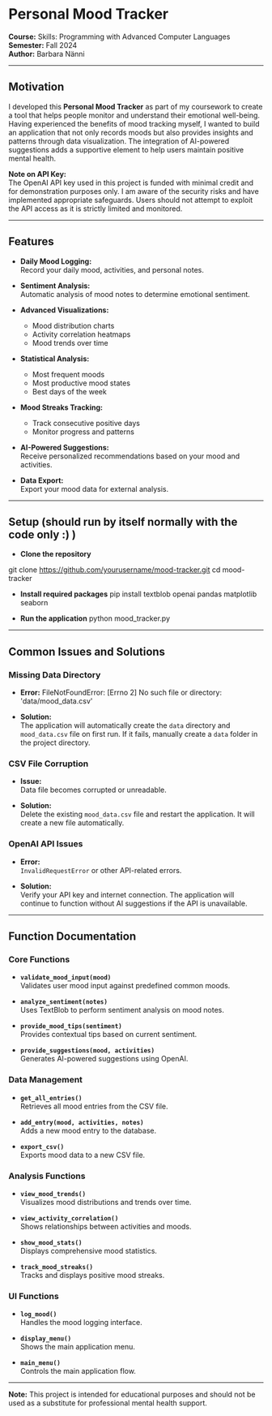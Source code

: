# Personal Mood Tracker

**Course:** Skills: Programming with Advanced Computer Languages  
**Semester:** Fall 2024  
**Author:** Barbara Nänni

---

## Motivation

I developed this **Personal Mood Tracker** as part of my coursework to create a tool that helps people monitor and understand their emotional well-being. Having experienced the benefits of mood tracking myself, I wanted to build an application that not only records moods but also provides insights and patterns through data visualization. The integration of AI-powered suggestions adds a supportive element to help users maintain positive mental health.

**Note on API Key:**  
The OpenAI API key used in this project is funded with minimal credit and for demonstration purposes only. I am aware of the security risks and have implemented appropriate safeguards. Users should not attempt to exploit the API access as it is strictly limited and monitored.

---

## Features

- **Daily Mood Logging:**  
  Record your daily mood, activities, and personal notes.

- **Sentiment Analysis:**  
  Automatic analysis of mood notes to determine emotional sentiment.

- **Advanced Visualizations:**
  - Mood distribution charts
  - Activity correlation heatmaps
  - Mood trends over time

- **Statistical Analysis:**
  - Most frequent moods
  - Most productive mood states
  - Best days of the week

- **Mood Streaks Tracking:**
  - Track consecutive positive days
  - Monitor progress and patterns

- **AI-Powered Suggestions:**  
  Receive personalized recommendations based on your mood and activities.

- **Data Export:**  
  Export your mood data for external analysis.

---

## Setup (should run by itself normally with the code only :) )

- **Clone the repository**

git clone https://github.com/yourusername/mood-tracker.git
cd mood-tracker

- **Install required packages**
pip install textblob openai pandas matplotlib seaborn

- **Run the application**
python mood_tracker.py

---
## Common Issues and Solutions

### Missing Data Directory

- **Error:** 
FileNotFoundError: [Errno 2] No such file or directory: 'data/mood_data.csv'

- **Solution:**  
The application will automatically create the `data` directory and `mood_data.csv` file on first run. If it fails, manually create a `data` folder in the project directory.

### CSV File Corruption

- **Issue:**  
Data file becomes corrupted or unreadable.

- **Solution:**  
Delete the existing `mood_data.csv` file and restart the application. It will create a new file automatically.

### OpenAI API Issues

- **Error:**  
`InvalidRequestError` or other API-related errors.

- **Solution:**  
Verify your API key and internet connection. The application will continue to function without AI suggestions if the API is unavailable.

---

## Function Documentation

### Core Functions

- **`validate_mood_input(mood)`**  
Validates user mood input against predefined common moods.

- **`analyze_sentiment(notes)`**  
Uses TextBlob to perform sentiment analysis on mood notes.

- **`provide_mood_tips(sentiment)`**  
Provides contextual tips based on current sentiment.

- **`provide_suggestions(mood, activities)`**  
Generates AI-powered suggestions using OpenAI.

### Data Management

- **`get_all_entries()`**  
Retrieves all mood entries from the CSV file.

- **`add_entry(mood, activities, notes)`**  
Adds a new mood entry to the database.

- **`export_csv()`**  
Exports mood data to a new CSV file.

### Analysis Functions

- **`view_mood_trends()`**  
Visualizes mood distributions and trends over time.

- **`view_activity_correlation()`**  
Shows relationships between activities and moods.

- **`show_mood_stats()`**  
Displays comprehensive mood statistics.

- **`track_mood_streaks()`**  
Tracks and displays positive mood streaks.

### UI Functions

- **`log_mood()`**  
Handles the mood logging interface.

- **`display_menu()`**  
Shows the main application menu.

- **`main_menu()`**  
Controls the main application flow.

---


**Note:** This project is intended for educational purposes and should not be used as a substitute for professional mental health support.

